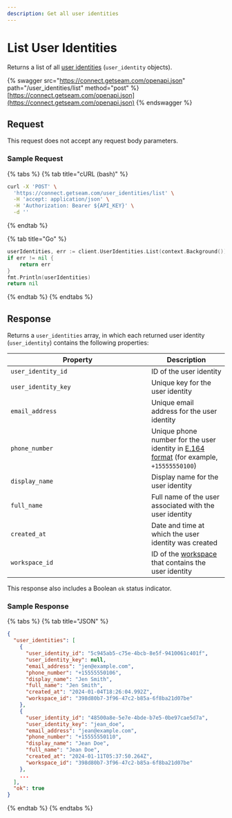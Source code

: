 ```yaml
---
description: Get all user identities
---
```


# List User Identities

Returns a list of all [user identities](../../../products/mobile-access-in-development/managing-mobile-app-user-accounts-with-user-identities.md#what-is-a-user-identity) (`user_identity` objects).

{% swagger src="https://connect.getseam.com/openapi.json" path="/user_identities/list" method="post" %}
[https://connect.getseam.com/openapi.json](https://connect.getseam.com/openapi.json)
{% endswagger %}

## Request

This request does not accept any request body parameters.

### Sample Request

{% tabs %}
{% tab title="cURL (bash)" %}
```bash
curl -X 'POST' \
  'https://connect.getseam.com/user_identities/list' \
  -H 'accept: application/json' \
  -H 'Authorization: Bearer ${API_KEY}' \
  -d ''
```
{% endtab %}

{% tab title="Go" %}
```go
userIdentities, err := client.UserIdentities.List(context.Background())
if err != nil {
    return err
}
fmt.Println(userIdentities)
return nil
```
{% endtab %}
{% endtabs %}

## Response

Returns a `user_identities` array, in which each returned user identity (`user_identity`) contains the following properties:

<table><thead><tr><th width="310">Property</th><th>Description</th></tr></thead><tbody><tr><td><code>user_identity_id</code></td><td>ID of the user identity</td></tr><tr><td><code>user_identity_key</code></td><td>Unique key for the user identity</td></tr><tr><td><code>email_address</code></td><td>Unique email address for the user identity</td></tr><tr><td><code>phone_number</code></td><td>Unique phone number for the user identity in <a href="https://www.itu.int/rec/T-REC-E.164/en">E.164 format</a> (for example, <code>+15555550100</code>)</td></tr><tr><td><code>display_name</code></td><td>Display name for the user identity</td></tr><tr><td><code>full_name</code></td><td>Full name of the user associated with the user identity</td></tr><tr><td><code>created_at</code></td><td>Date and time at which the user identity was created</td></tr><tr><td><code>workspace_id</code></td><td>ID of the <a href="../../../core-concepts/workspaces/">workspace</a> that contains the user identity</td></tr></tbody></table>

This response also includes a Boolean `ok` status indicator.

### Sample Response

{% tabs %}
{% tab title="JSON" %}
```json
{
  "user_identities": [
    {
      "user_identity_id": "5c945ab5-c75e-4bcb-8e5f-9410061c401f",
      "user_identity_key": null,
      "email_address": "jen@example.com",
      "phone_number": "+15555550106",
      "display_name": "Jen Smith",
      "full_name": "Jen Smith",
      "created_at": "2024-01-04T18:26:04.992Z",
      "workspace_id": "398d80b7-3f96-47c2-b85a-6f8ba21d07be"
    },
    {
      "user_identity_id": "48500a8e-5e7e-4bde-b7e5-0be97cae5d7a",
      "user_identity_key": "jean_doe",
      "email_address": "jean@example.com",
      "phone_number": "+15555550110",
      "display_name": "Jean Doe",
      "full_name": "Jean Doe",
      "created_at": "2024-01-11T05:37:50.264Z",
      "workspace_id": "398d80b7-3f96-47c2-b85a-6f8ba21d07be"
    },
    ...
  ],
  "ok": true
}
```
{% endtab %}
{% endtabs %}
